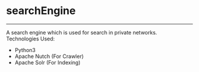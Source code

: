 # searchEngine
<hr>
A search engine which is used for search in private networks.
<br>
Technologies Used:

- Python3
- Apache Nutch (For Crawler)
- Apache Solr (For Indexing)
